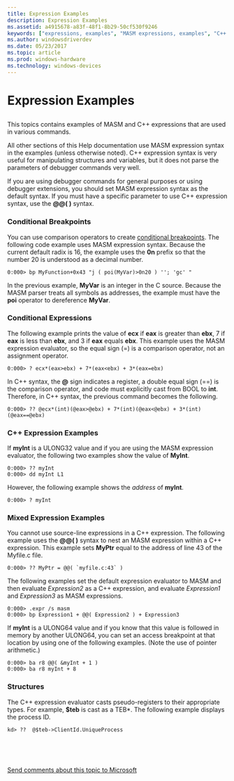 ```yaml
---
title: Expression Examples
description: Expression Examples
ms.assetid: a4915678-a83f-48f1-8b29-50cf530f9246
keywords: ["expressions, examples", "MASM expressions, examples", "C++ expressions, examples"]
ms.author: windowsdriverdev
ms.date: 05/23/2017
ms.topic: article
ms.prod: windows-hardware
ms.technology: windows-devices
---
```


# Expression Examples


## <span id="ddk_expression_examples_dbg"></span><span id="DDK_EXPRESSION_EXAMPLES_DBG"></span>


This topics contains examples of MASM and C++ expressions that are used in various commands.

All other sections of this Help documentation use MASM expression syntax in the examples (unless otherwise noted). C++ expression syntax is very useful for manipulating structures and variables, but it does not parse the parameters of debugger commands very well.

If you are using debugger commands for general purposes or using debugger extensions, you should set MASM expression syntax as the default syntax. If you must have a specific parameter to use C++ expression syntax, use the **@@( )** syntax.

### <span id="conditional_breakpoints"></span><span id="CONDITIONAL_BREAKPOINTS"></span>Conditional Breakpoints

You can use comparison operators to create [conditional breakpoints](setting-a-conditional-breakpoint.md). The following code example uses MASM expression syntax. Because the current default radix is 16, the example uses the **0n** prefix so that the number 20 is understood as a decimal number.

```
0:000> bp MyFunction+0x43 "j ( poi(MyVar)>0n20 ) ''; 'gc' " 
```

In the previous example, **MyVar** is an integer in the C source. Because the MASM parser treats all symbols as addresses, the example must have the **poi** operator to dereference **MyVar**.

### <span id="conditional_expressions"></span><span id="CONDITIONAL_EXPRESSIONS"></span>Conditional Expressions

The following example prints the value of **ecx** if **eax** is greater than **ebx**, 7 if **eax** is less than **ebx**, and 3 if **eax** equals **ebx**. This example uses the MASM expression evaluator, so the equal sign (=) is a comparison operator, not an assignment operator.

```
0:000> ? ecx*(eax>ebx) + 7*(eax<ebx) + 3*(eax=ebx) 
```

In C++ syntax, the **@** sign indicates a register, a double equal sign (==) is the comparison operator, and code must explicitly cast from BOOL to **int**. Therefore, in C++ syntax, the previous command becomes the following.

```
0:000> ?? @ecx*(int)(@eax>@ebx) + 7*(int)(@eax<@ebx) + 3*(int)(@eax==@ebx) 
```

### <span id="c___expression_examples"></span><span id="C___EXPRESSION_EXAMPLES"></span>C++ Expression Examples

If **myInt** is a ULONG32 value and if you are using the MASM expression evaluator, the following two examples show the value of **MyInt**.

```
0:000> ?? myInt 
0:000> dd myInt L1 
```

However, the following example shows the *address* of **myInt**.

```
0:000> ? myInt 
```

### <span id="mixed_expression_examples"></span><span id="MIXED_EXPRESSION_EXAMPLES"></span>Mixed Expression Examples

You cannot use source-line expressions in a C++ expression. The following example uses the **@@( )** syntax to nest an MASM expression within a C++ expression. This example sets **MyPtr** equal to the address of line 43 of the Myfile.c file.

```
0:000> ?? MyPtr = @@( `myfile.c:43` )
```

The following examples set the default expression evaluator to MASM and then evaluate *Expression2* as a C++ expression, and evaluate *Expression1* and *Expression3* as MASM expressions.

```
0:000> .expr /s masm 
0:000> bp Expression1 + @@( Expression2 ) + Expression3 
```

If **myInt** is a ULONG64 value and if you know that this value is followed in memory by another ULONG64, you can set an access breakpoint at that location by using one of the following examples. (Note the use of pointer arithmetic.)

```
0:000> ba r8 @@( &myInt + 1 ) 
0:000> ba r8 myInt + 8 
```

### <span id="structures"></span><span id="STRUCTURES"></span>Structures

The C++ expression evaluator casts pseudo-registers to their appropriate types. For example, **$teb** is cast as a TEB\*. The following example displays the process ID.

```
kd> ??  @$teb->ClientId.UniqueProcess 
```

 

 

[Send comments about this topic to Microsoft](mailto:wsddocfb@microsoft.com?subject=Documentation%20feedback%20[debugger\debugger]:%20Expression%20Examples%20%20RELEASE:%20%285/15/2017%29&body=%0A%0APRIVACY%20STATEMENT%0A%0AWe%20use%20your%20feedback%20to%20improve%20the%20documentation.%20We%20don't%20use%20your%20email%20address%20for%20any%20other%20purpose,%20and%20we'll%20remove%20your%20email%20address%20from%20our%20system%20after%20the%20issue%20that%20you're%20reporting%20is%20fixed.%20While%20we're%20working%20to%20fix%20this%20issue,%20we%20might%20send%20you%20an%20email%20message%20to%20ask%20for%20more%20info.%20Later,%20we%20might%20also%20send%20you%20an%20email%20message%20to%20let%20you%20know%20that%20we've%20addressed%20your%20feedback.%0A%0AFor%20more%20info%20about%20Microsoft's%20privacy%20policy,%20see%20http://privacy.microsoft.com/default.aspx. "Send comments about this topic to Microsoft")




